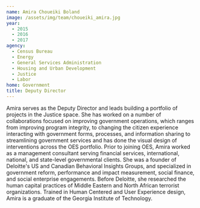 ```yaml
---
name: Amira Choueiki Boland
image: /assets/img/team/choueiki_amira.jpg
year:
  - 2015
  - 2016
  - 2017
agency:
  - Census Bureau
  - Energy
  - General Services Administration
  - Housing and Urban Development
  - Justice
  - Labor
home: Government
title: Deputy Director
---
```


Amira serves as the Deputy Director and leads building a portfolio of projects in the Justice space. She has worked on a number of collaborations focused on improving government operations, which ranges from improving program integrity, to changing the citizen experience interacting with government forms, processes, and information sharing to streamlining government services and has done the visual design of interventions across the OES portfolio. Prior to joining OES, Amira worked as a management consultant serving financial services, international, national, and state-level governmental clients. She was a founder of Deloitte's US and Canadian Behavioral Insights Groups, and specialized in government reform, performance and impact measurement, social finance, and social enterprise engagements. Before Deloitte, she researched the human capital practices of Middle Eastern and North African terrorist organizations. Trained in Human Centered and User Experience design, Amira is a graduate of the Georgia Institute of Technology.
